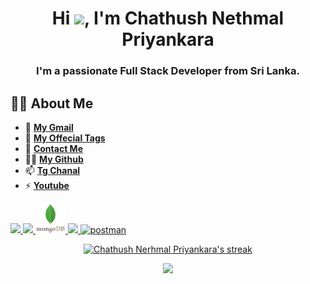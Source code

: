 <h1 align="center">Hi <img src="https://media.giphy.com/media/hvRJCLFzcasrR4ia7z/giphy.gif" width="30px">, I'm Chathush Nethmal Priyankara</h1>
<h3 align="center">I'm a passionate Full Stack Developer from Sri Lanka.</h3>


## 🙋‍♂️ About Me

- 🔭 **[My Gmail](http://chathush.priyankara@gmail.com/)** 
- 🌱 **[My Offecial Tags](https://t.me/About_Imchathush/4)** 
- 👯 **[Contact Me](https://t.me/Imchathush)** 
- 👨‍💻 **[My Github](https://github.com/chathush999)** 
- 📫 **[Tg Chanal](https://t.me/About_Imchathush)** 
- ⚡ **[Youtube](https://www.youtube.com/channel/UCtAaUrtoi2oXJkclkMofwtg)** 



<p align="left"> 
    <a href="https://developer.mozilla.org/en-US/docs/Web/JavaScript" target="_blank"> <img src="https://img.icons8.com/color/48/000000/javascript.png"/> </a> 
    <a href="https://www.python.org" target="_blank"> <img src="https://img.icons8.com/color/48/000000/python.png"/> </a> 
     <a href="https://www.mongodb.com/" target="_blank"> <img src="https://raw.githubusercontent.com/devicons/devicon/master/icons/mongodb/mongodb-original-wordmark.svg" alt="mongodb" width="48" height="48"/> </a> 
    <a href="https://firebase.google.com/" target="_blank"> <img src="https://img.icons8.com/color/48/000000/firebase.png"/> </a> 
    <a href="https://postman.com" target="_blank"> <img src="https://www.vectorlogo.zone/logos/getpostman/getpostman-icon.svg" alt="postman" width="45" height="45"/> 

<p align="center">
    <a href="https://github.com/chathush999/github-readme-streak-stats">
        <img title="🔥 Get streak stats for your profile at git.io/streak-stats" alt="Chathush Nerhmal Priyankara's streak" src="https://github-readme-streak-stats.herokuapp.com/?user=SubhamRaoniar28&theme=black-ice&hide_border=true&stroke=0000&background=060A0CD0"/>
    </a>
</p>

<p align="center">
<img src="https://readme-typing-svg.herokuapp.com?font=&size=14&duration=2000&color=00B348&multiline=true&height=120&lines=My+Name+Is+chathush+Sri+Lanka.+I+am+a+developer+.................................................">
</p>




